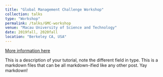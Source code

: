 ```yaml
---
title: "Global Management Challenge Workshop"
collection: talks
type: "Workshop"
permalink: /talks/GMC-workshop
venue: "Macau University of Science and Technology"
date: 2019fall, 2020fall
location: "Berkeley CA, USA"
---
```


[More information here](http://exampleurl.com)

This is a description of your tutorial, note the different field in type. This is a markdown files that can be all markdown-ified like any other post. Yay markdown!
